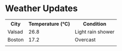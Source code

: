 # Weather Updates

<!-- WEATHER-UPDATE-START -->
<table><tr><th>City</th><th>Temperature (°C)</th><th>Condition</th></tr><tr><td>Valsad</td><td>26.8</td><td>Light rain shower</td></tr><tr><td>Boston</td><td>17.2</td><td>Overcast</td></tr><tr><td></td><td></td><td></td></tr></table>
<!-- WEATHER-UPDATE-END -->
